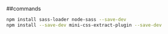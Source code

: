 ##commands
```bash
npm install sass-loader node-sass --save-dev
npm install --save-dev mini-css-extract-plugin --save-dev
```